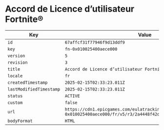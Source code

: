 # Accord de Licence d’utilisateur Fortnite®

| Key | Value |
| --- | ----- |
| `id` | `67affcf31f77946f9d13ddf9` |
| `key` | `fn-0x010025400aece000` |
| `version` | `5` |
| `revision` | `3` |
| `title` | `Accord de Licence d’utilisateur Fortnite®` |
| `locale` | `fr` |
| `createdTimestamp` | `2025-02-15T02:33:23.011Z` |
| `lastModifiedTimestamp` | `2025-02-15T02:33:23.011Z` |
| `status` | `ACTIVE` |
| `custom` | `false` |
| `url` | `https://cdn1.epicgames.com/eulatracking-download/fn-0x010025400aece000/fr/v5/r3/2a4448f42dfcf60842ea0bf4f7bc1a22.pdf` |
| `bodyFormat` | `HTML` |
